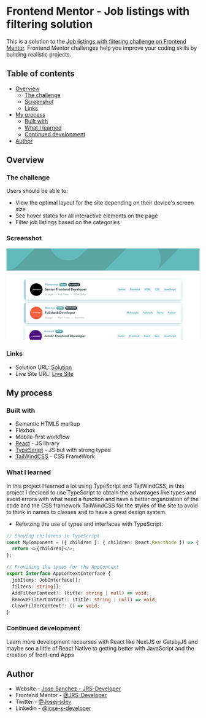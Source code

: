 # Frontend Mentor - Job listings with filtering solution

This is a solution to the [Job listings with filtering challenge on Frontend Mentor](https://www.frontendmentor.io/challenges/job-listings-with-filtering-ivstIPCt). Frontend Mentor challenges help you improve your coding skills by building realistic projects.

## Table of contents

- [Overview](#overview)
  - [The challenge](#the-challenge)
  - [Screenshot](#screenshot)
  - [Links](#links)
- [My process](#my-process)
  - [Built with](#built-with)
  - [What I learned](#what-i-learned)
  - [Continued development](#continued-development)
- [Author](#author)

## Overview

### The challenge

Users should be able to:

- View the optimal layout for the site depending on their device's screen size
- See hover states for all interactive elements on the page
- Filter job listings based on the categories

### Screenshot

![Screenshot](./screenshot.png)

### Links

- Solution URL: [Solution](https://www.frontendmentor.io/solutions/static-job-listing-with-filtering-of-jobs-kDeQbrAiP)
- Live Site URL: [Live Site](https://github.com/jrS-Developer/static-job-listing/)

## My process

### Built with

- Semantic HTML5 markup
- Flexbox
- Mobile-first workflow
- [React](https://reactjs.org/) - JS library
- [TypeScript](https://www.typescriptlang.org/) - JS but with strong typed
- [TailWindCSS](https://tailwindcss.com/) - CSS FrameWork

### What I learned

In this project I learned a lot using TypeScript and TailWindCSS, in this project I deciced to use TypeScript to obtain the advantages like types and avoid errors with what need a function and have a better organization of the code and the CSS framework TailWindCSS for the styles of the site to avoid to think in names to classes and to have a great design system.

- Reforzing the use of types and interfaces with TypeScript:

```ts
// Showing childrens in TypeScript
const MyComponent = ({ children }: { children: React.ReactNode }) => {
  return <>{children}</>;
};
```

```ts
// Providing the types for the AppContext
export interface AppContextInterface {
  jobItems: JobInterface[];
  filters: string[];
  AddFilterContext?: (title: string | null) => void;
  RemoveFilterContext?: (title: string | null) => void;
  ClearFilterContext?: () => void;
}
```

### Continued development

Learn more development recourses with React like NextJS or GatsbyJS and maybe see a little of React Native to getting better with JavaScript and the creation of front-end Apps

## Author

- Website - [Jose Sanchez - JRS-Developer](https://jrs-developer.github.io/)
- Frontend Mentor - [@JRS-Developer](https://www.frontendmentor.io/profile/JRS-Developer)
- Twitter - [@Josejrsdev](https://twitter.com/Josejrsdev/)
- Linkedin - [@jose-s-developer](https://www.linkedin.com/in/jose-s-developer/)
